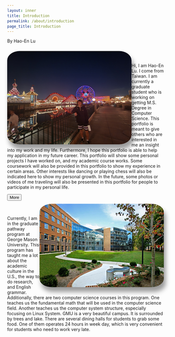 ```yaml
---
layout: inner
title: Introduction
permalink: /about/introduction
page_title: Introduction
---
```

<head>
    <link rel="stylesheet" href="{{ "/css/article.css" | prepend: site.baseurl }}">
</head>

<style>


#my-photo {
    border-radius:10%; 
    max-width: 400px; 
    margin-top:10px;
    margin-bottom:10px;
    box-shadow: 6px 15px 15px rgba(0, 0, 0, .4);;
}

</style>


<div class="article">

<div class="author"><span> By Hao-En Lu </span></div>

<img src="/img/others/intro_photo.jpg" id="my-photo" align=left ><br><br>


<p>
    Hi, I am Hao-En Lu. I come from Taiwan. I am currently a graduate student who is working on getting M.S. Degree in Computer Science. This portfolio is meant to give others who are interested in me an insight into my work and my life. Furthermore, I hope this portfolio is able to help my application in my future career. This portfolio will show some personal projects I have worked on, and my academic course works. Some coursework will also be provided in this portfolio to show my experience in certain areas. Other interests like dancing or playing chess will also be indicated here to show my personal growth. In the future, some photos or videos of me traveling will also be presented in this portfolio for people to participate in my personal life.
</p>

<div class="line"><button class="read-more" data-toggle="collapse" data-target="#more"> More </button></div>

<div id="more" class="collapse">
<img src="/img/others/gmu_photo.jpg" id="my-photo" align=right><br><br>

<p>
    Currently, I am in the graduate pathway program at George Mason University. This program has taught me a lot about the academic culture in the U.S., the way to do research, and English grammar. Additionally, there are two computer science courses in this program. One teaches us the fundamental math that will be used in the computer science field. Another teaches us the computer system structure, especially focusing on Linux System. GMU is a very beautiful campus. It is surrounded by trees and lake. There are several dining halls for students to grab some food. One of them operates 24 hours in week day, which is very convenient for students who need to work very late.
</p>
</div>

</div>



